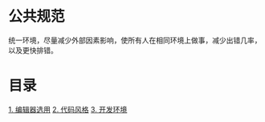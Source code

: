# 公共规范

统一环境，尽量减少外部因素影响，使所有人在相同环境上做事，减少出错几率，以及更快排错。

# 目录

[1. 编辑器选用](./chapters/1.md)
[2. 代码风格](./chapters/2.md)
[3. 开发环境](./chapters/3.md)
